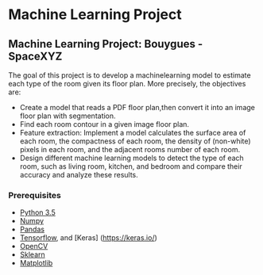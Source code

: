 # Machine Learning Project #
## Machine Learning Project: Bouygues - SpaceXYZ ## 
The goal of this project is to develop a machinelearning model to estimate each type of the room given its floor plan. More precisely, the objectives are:
* Create a model that reads a PDF floor plan,then convert it into an image floor plan with segmentation.
* Find each room contour in a given image floor plan.
*  Feature extraction: Implement a model calculates
the surface area of each room, the compactness of
each room, the density of (non-white) pixels in
each room, and the adjacent rooms number of
each room.
* Design different machine learning models to
detect the type of each room, such as living room,
kitchen, and bedroom and compare their accuracy
and analyze these results.

### Prerequisites
* [Python 3.5](https://www.python.org/downloads/release/python-350/) 
* [Numpy](http://www.numpy.org/)
* [Pandas](https://pandas.pydata.org/)
* [Tensorflow](https://www.tensorflow.org/), and [Keras] (https://keras.io/)
* [OpenCV](https://opencv-python-tutroals.readthedocs.io/en/latest/index.html)
* [Sklearn](https://scikit-learn.org/stable/)
* [Matplotlib](https://matplotlib.org/)
